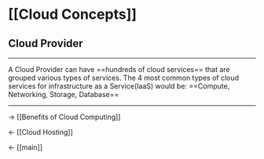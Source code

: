 # [[Cloud Concepts]]
## Cloud Provider

<hr>
A Cloud Provider can have ==hundreds of cloud services== that are grouped various types of services. 
The 4 most common types of cloud services for infrastructure as a Service(IaaS) would be: ==Compute, Networking, Storage, Database==
<hr>


-> [[Benefits of Cloud Computing]]

<- [[Cloud Hosting]]

<- [[main]]
